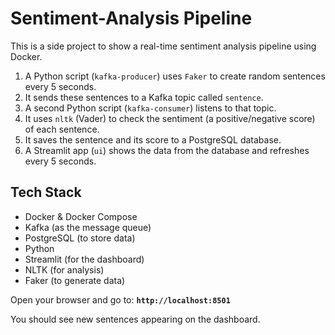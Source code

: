 # Sentiment-Analysis Pipeline

This is a side project to show a real-time sentiment analysis pipeline using Docker.

1.  A Python script (`kafka-producer`) uses `Faker` to create random sentences every 5 seconds.
2.  It sends these sentences to a Kafka topic called `sentence`.
3.  A second Python script (`kafka-consumer`) listens to that topic.
4.  It uses `nltk` (Vader) to check the sentiment (a positive/negative score) of each sentence.
5.  It saves the sentence and its score to a PostgreSQL database.
6.  A Streamlit app (`ui`) shows the data from the database and refreshes every 5 seconds.

## Tech Stack

* Docker & Docker Compose
* Kafka (as the message queue)
* PostgreSQL (to store data)
* Python
* Streamlit (for the dashboard)
* NLTK (for analysis)
* Faker (to generate data)

Open your browser and go to:
**`http://localhost:8501`**

You should see new sentences appearing on the dashboard.
